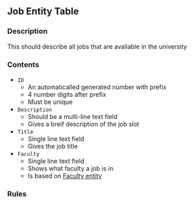 ## Job Entity Table

### Description

This should describe all jobs that are avaliable in the university

### Contents

* `ID`
    - An automaticalled generated number with prefix
    - 4 number digits after prefix
    - Must be unique
* `Description`
    - Should be a multi-line text field
    - Gives a breif description of the job slot
* `Title`
    - Single line text field
    - Gives the job title
* `Faculty`
    - Single line text field
    - Shows what faculty a job is in
    - Is based on [Faculty entity](./faculty.md)

### Rules
